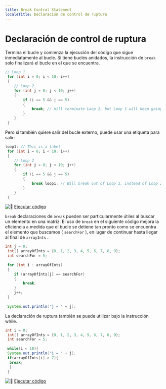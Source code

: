 ```yaml
---
title: Break Control Statement
localeTitle: Declaración de control de ruptura
---
```

# Declaración de control de ruptura

Termina el bucle y comienza la ejecución del código que sigue inmediatamente al bucle. Si tiene bucles anidados, la instrucción de `break` solo finalizará el bucle en el que se encuentra.

```java
// Loop 1 
 for (int i = 0; i < 10; i++) 
 { 
    // Loop 2 
    for (int j = 0; j < 10; j++) 
    { 
        if (i == 5 && j == 5) 
        { 
            break; // Will terminate Loop 2, but Loop 1 will keep going 
        } 
    } 
 } 
```

Pero si también quiere salir del bucle externo, puede usar una etiqueta para salir:

```java
loop1: // This is a label 
 for (int i = 0; i < 10; i++) 
 { 
    // Loop 2 
    for (int j = 0; j < 10; j++) 
    { 
        if (i == 5 && j == 5) 
        { 
            break loop1; // Will break out of Loop 1, instead of Loop 2 
        } 
    } 
 } 
```

![:rocket:](//forum.freecodecamp.com/images/emoji/emoji_one/rocket.png?v=2 ":cohete:") [Ejecutar código](https://repl.it/CJZA/0)

`break` declaraciones de `break` pueden ser particularmente útiles al buscar un elemento en una matriz. El uso de `break` en el siguiente código mejora la eficiencia a medida que el bucle se detiene tan pronto como se encuentra el elemento que buscamos ( `searchFor` ), en lugar de continuar hasta llegar al final de `arrayInts` .

```java
int j = 0; 
 int[] arrayOfInts = {0, 1, 2, 3, 4, 5, 6, 7, 8, 9}; 
 int searchFor = 5; 
 
 for (int i : arrayOfInts) 
 { 
    if (arrayOfInts[j] == searchFor) 
    { 
        break; 
    } 
    j++; 
 } 
 
 System.out.println("j = " + j); 
```

La declaración de ruptura también se puede utilizar bajo la instrucción while.

```java
int i = 0; 
 int[] arrayOfInts = {0, 1, 2, 3, 4, 5, 6, 7, 8, 9}; 
 int searchFor = 5; 
 
 while(i < 10){ 
 System.out.println("i = " + j); 
 if(arrayOfInts[i] > 7){ 
  break; 
  } 
 } 
```

![:rocket:](//forum.freecodecamp.com/images/emoji/emoji_one/rocket.png?v=2 ":cohete:") [Ejecutar código](https://repl.it/CJZC/0)